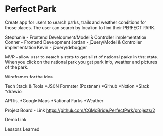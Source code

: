 # Perfect Park

Create app for users to search parks, trails and weather conditions for those places. The user can search by location to find their PERFECT PARK.

Stephanie - Frontend Development/Model & Controller implementation
Conner - Frontend Development
Jordan - jQuery/Model & Controller implementation
Kevin - jQuery/debugger

MVP - allow user to search a state to get a list of national parks in that state. When you click on the national park you get park info, weather and pictures of the park.

Wireframes for the idea

Tech Stack & Tools
*JSON Formater (Postman)
*Github
*Notion
*Slack
\*draw.io

API list
*Google Maps
*National Parks
\*Weather

Project Board - Link
https://github.com/CGMcBride/PerfectPark/projects/2

Demo Link

Lessons Learned
